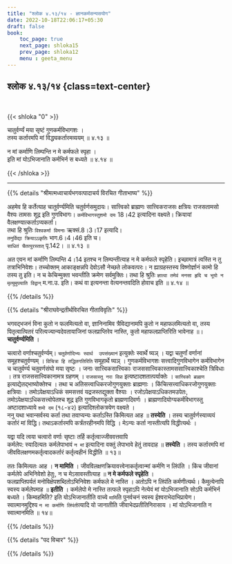 ```yaml
---
title: "श्लोक ४.१३/१४ - ज्ञानकर्मसन्यसयोग"
date: 2022-10-18T22:06:17+05:30
draft: false
book:
    toc_page: true
    next_page: shloka15
    prev_page: shloka12
    menu : geeta_menu
---
```




## श्लोक ४.१३/१४ {class=text-center}

<br/>

{{< shloka  "0"  >}}

चातुर्वर्ण्यं मया सृष्टं गुणकर्मविभागशः ।  
तस्य कर्तारमपि मां विद्ध्यकर्तारमव्ययम् ॥ ४.१३ ॥

न मां कर्माणि लिम्पन्ति न मे कर्मफले स्पृहा ।  
इति मां योऽभिजानाति कर्मभिर्न स बध्यते  ॥ ४.१४ ॥

{{< /shloka >}}

---


{{% details "श्रीमत्मध्वाचार्यभगवत्पादाचर्य विरचित  गीताभाष्य" %}}

अहमेव हि कर्तेत्याह चातुर्वर्ण्यमिति चतुर्वर्णसमुदायः। 
सात्त्विको ब्राह्मणः सात्त्विकराजसः क्षत्रियः राजसतामसो वैश्यः 
तामसः शूद्र इति गुणविभागः। 
`कर्मविभागस्तुशमो दमः` 18।42 इत्यादिना वक्ष्यते। 
क्रियायां वैलक्षण्यात्कर्ताऽप्यकर्ता।   
तथा हि श्रुतिः `विश्वकर्मा विमनाः` ऋक्सं.8।3।17 इत्यादि।   
`तनुर्विद्या क्रियाऽऽकृतिः` भाग.6।4।46 इति च।   
`साधितं चैतत्पुरस्तात्` पृ.142।  ॥ ४.१३ ॥

अत एवन मां कर्माणि लिम्पन्ति 4।14 इतश्च न लिम्पन्तीत्याह न मे 
कर्मफले स्पृहेति। इच्छामात्रं त्वस्ति न तु तत्राभिनिवेशः। 
तच्चोक्तम् आकाङ्क्षन्नपि देवोऽसौ नेच्छते लोकवत्परः। न 
ह्याग्रहस्तस्य विष्णोर्ज्ञानं कामो हि तस्य तु इति। न च 
केचिन्मुक्ता भवन्तीति क्रमेण सर्वमुक्तिः। तथा हि श्रुतिः 
`ज्ञात्वा तमेवं मनसा हृदि च भूयो न मृत्युमुपयाति विद्वान्` म.ना.उ. 
इति। कथं वा इत्यनन्ता वेत्यनन्तवदिति होवाच इति   ॥ ४.१४ ॥

{{% /details %}}



{{% details "श्रीराघवेन्द्रतीर्थविरचित गीताविवृतिः" %}}

भगवद्भजनं विना कुतो न फलमित्यतो वा, ज्ञानिनामिव त्रैविद्यानामपि
कुतो न महाफलमित्यतो वा, तस्य पितृत्वात्पितरं 
परित्यज्यान्यदेवतायाजिनां फलप्राप्तिरेव नास्ति, कुतो 
महाफलप्राप्तिरिति भावेनाह ॥। **चातुर्वर्ण्यमिति** ।  

चत्वारो वर्णाश्चतुर्वर्ण्यम्‌। 
`चतुर्वर्णादिभ्यः स्वार्थ  उपसंख्यानं` इत्युक्तेः स्वार्थे ष्यञ्‌  । 
यद्वा चतुर्णां वर्णानां समूहश्चतुर्वण्यम्‌ । 
`विचित्रा हि तद्धितगतिरिति` समूहार्थे ष्यञ्‌ । 
गुणकर्मविभागशः सत्त्वादिगुणविभागेन
कर्मविभागेन च चातुर्वर्ण्य चतुवर्णसंघो मया सृष्टः । 
जनाः सात्त्विकसात्त्विकाः
राजससात्त्विकास्तामससात्त्विकाश्चेति त्रिविधाः । 
तत्र राजससात्त्विकानामत्र ग्रहणम्‌ । `राजसास्तु नरा विप्रा` 
इत्यष्टादशतात्पर्याक्तेः । `सात्त्विको ब्राह्मण`
इत्याद्येतद्भाष्योक्तेश्च । 
तथा च अतिसत्त्वाधिकरजोगुणयुक्ताः ब्राह्मणाः ।
किंचित्सत्त्वाधिकरजोगुणयुक्ताः क्षत्रियाः । तमोऽपेक्षयाऽधिकं समसत्तवं
यद्रजस्तद्युक्ता वैश्याः । रजोऽपेक्षयाऽधिकतमउपेतः,
तमोऽपेक्षयाऽधिकसत्त्वोपेतश्च शूद्र इति गुणविभागकृतो ब्राह्मणादिवर्णः ।
ब्राह्मणादियोग्यकर्मविभागस्तु अष्टादशाध्याये `शमो दम` (१८-४२)
इत्यादिश्लोकत्रयेण वक्ष्यते ।   
ननु यथा भवान्सर्वस्य कर्ता तथा तवाप्यन्यः
कर्ताऽस्ति किमित्यत आह ॥  **तस्येति** । 
तस्य चातुर्वर्णस्याव्ययं कर्तारं मां विद्धि। 
तथाऽकर्तारमपि कर्त्रंतरहीनमपि विद्धि । मेऽन्यः कर्ता नास्तीत्यपि
विद्धीत्यर्थः ।   

यद्वा यदि त्वया चत्वारो वर्णाः सृष्टाः तर्हि कर्तृत्वाज्जीववत्तवापि  
कर्मलेप: स्यादित्यतः कर्मलेपाभावं `न मां` इत्यादिना वक्तुं लेपाभावे 
हेतुं तावदाह ॥ **तस्येति** । तस्य कर्तारमपि मां 
जीवविलक्षणमकर्तृत्वादकर्तारं  कर्तृत्वहीनं विद्धीति ॥ १३॥


ततः किमित्यतः आह । **न मामिति** । जीवविलक्षणक्रियावत्त्वेनाकर्तृत्वान्मां कर्मणि न लिंपंति । 
किंच जीवानां कर्मलेपे अभिनिवेशो हेतुः,  न च मेऽसावस्तीत्याह ॥
**न मे कर्मफले स्पृहेति** ।   
फलप्राप्तिपर्यतं मनोविक्षेपशब्दितोऽभिनिवेशः कर्मफले मे नास्ति । 
अतोऽपि न लिंपंति कर्मणीत्यर्थः। कैमुत्येनापि  स्वस्य कर्मलेपमाह ॥ 
**इतीति** । कर्मलेपो मे नास्ति तत्फले स्पृहाऽपि नेत्येवं 
मां योऽभिजानाति सोऽपि कर्मभिर्न बध्यते ।
किम्वहमिति? इति योऽभिजानातीति वाच्ये `मामि`ति पुनर्वचनं स्वस्य
ईश्वराभेदाभिप्रायेण। स्वात्मानमुद्दिश्य `न मा कर्माणि लिंपंती`त्यादि
यो जानातीति जीवाभेदप्रतीतिनिरासाय । मां योऽभिजानाति न 
स्वात्मानमिति ॥ १४॥

{{% /details %}}



{{% details "पद विचार" %}}


{{% /details %}}
